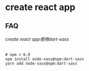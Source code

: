 # create react app

## FAQ

###### create react app使用dart-sass

```shell
# npm > 6.9
npm install node-sass@npm:dart-sass
yarn add node-sass@npm:dart-sass
```

